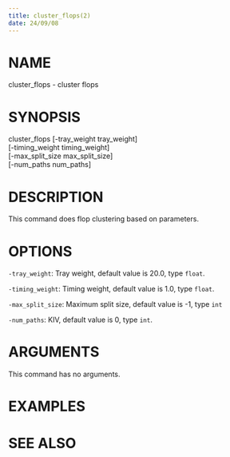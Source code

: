 ```yaml
---
title: cluster_flops(2)
date: 24/09/08
---
```


# NAME

cluster_flops - cluster flops

# SYNOPSIS

cluster_flops
    [-tray_weight tray_weight]\
    [-timing_weight timing_weight]\
    [-max_split_size max_split_size]\
    [-num_paths num_paths]


# DESCRIPTION

This command does flop clustering based on parameters.

# OPTIONS

`-tray_weight`:  Tray weight, default value is 20.0, type `float`.

`-timing_weight`:  Timing weight, default value is 1.0, type `float`.

`-max_split_size`:  Maximum split size, default value is -1, type `int`

`-num_paths`:  KIV, default value is 0, type `int`.

# ARGUMENTS

This command has no arguments.

# EXAMPLES

# SEE ALSO
